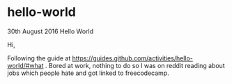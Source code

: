 # hello-world
30th August 2016 Hello World

Hi, 

Following the guide at https://guides.github.com/activities/hello-world/#what . Bored at work, nothing to do so I was on reddit reading about jobs which people hate and got linked to freecodecamp. 


